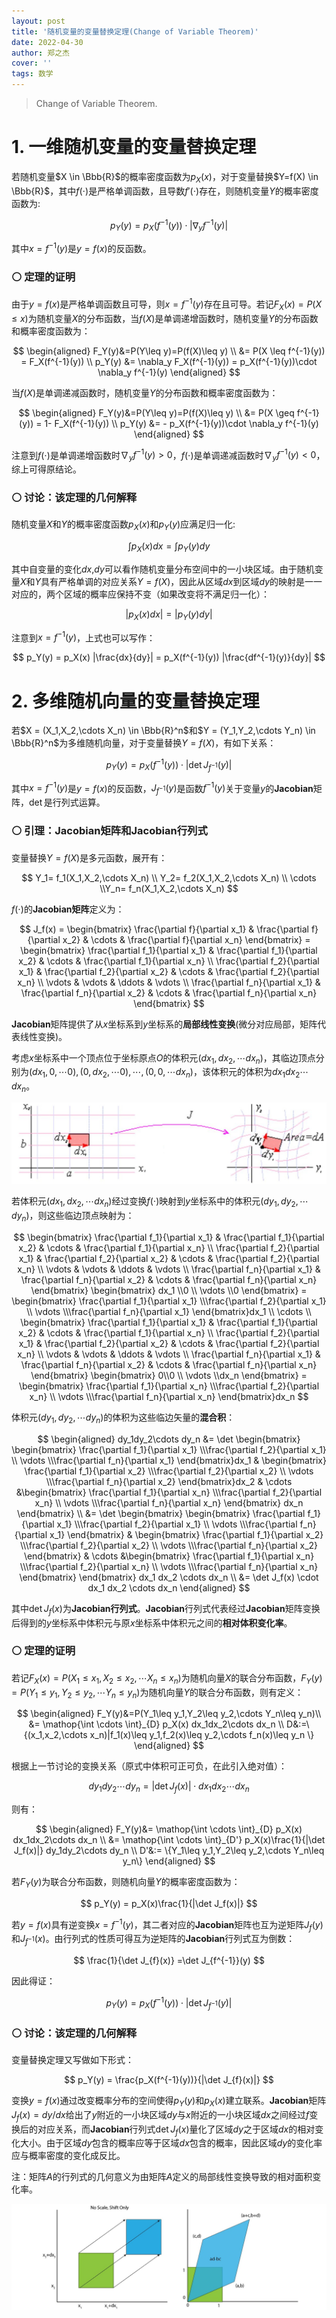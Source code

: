 ```yaml
---
layout: post
title: '随机变量的变量替换定理(Change of Variable Theorem)'
date: 2022-04-30
author: 郑之杰
cover: ''
tags: 数学
---
```


> Change of Variable Theorem.

# 1. 一维随机变量的变量替换定理
若随机变量$X \in \Bbb{R}$的概率密度函数为$p_X(x)$，对于变量替换$Y=f(X) \in \Bbb{R}$，其中$f(\cdot)$是严格单调函数，且导数$f'(\cdot)$存在，则随机变量$Y$的概率密度函数为:

$$ p_Y(y) = p_X(f^{-1}(y))\cdot |\nabla_y f^{-1}(y)| $$

其中$x=f^{-1}(y)$是$y=f(x)$的反函数。

### ⚪ 定理的证明

由于$y=f(x)$是严格单调函数且可导，则$x=f^{-1}(y)$存在且可导。若记$F_X(x)=P(X\leq x)$为随机变量$X$的分布函数，当$f(X)$是单调递增函数时，随机变量$Y$的分布函数和概率密度函数为：

$$ \begin{aligned} F_Y(y)&=P(Y\leq y)=P(f(X)\leq y) \\ &= P(X \leq f^{-1}(y)) = F_X(f^{-1}(y)) \\ p_Y(y) &= \nabla_y F_X(f^{-1}(y)) = p_X(f^{-1}(y))\cdot \nabla_y f^{-1}(y) \end{aligned} $$

当$f(X)$是单调递减函数时，随机变量$Y$的分布函数和概率密度函数为：

$$ \begin{aligned} F_Y(y)&=P(Y\leq y)=P(f(X)\leq y) \\ &= P(X \geq f^{-1}(y)) = 1- F_X(f^{-1}(y)) \\ p_Y(y) &= - p_X(f^{-1}(y))\cdot \nabla_y f^{-1}(y) \end{aligned} $$

注意到$f(\cdot)$是单调递增函数时$\nabla_y f^{-1}(y) \gt 0$，$f(\cdot)$是单调递减函数时$\nabla_y f^{-1}(y)  \lt 0$，综上可得原结论。

### ⚪ 讨论：该定理的几何解释

随机变量$X$和$Y$的概率密度函数$p_X(x)$和$p_Y(y)$应满足归一化:

$$ \int p_X(x)dx = \int p_Y(y) dy $$

其中自变量的变化$dx$,$dy$可以看作随机变量分布空间中的一小块区域。由于随机变量$X$和$Y$具有严格单调的对应关系$Y=f(X)$，因此从区域$dx$到区域$dy$的映射是一一对应的，两个区域的概率应保持不变（如果改变将不满足归一化）：

$$ |p_X(x)dx| = |p_Y(y)dy| $$

注意到$x=f^{-1}(y)$，上式也可以写作：

$$ p_Y(y) = p_X(x) |\frac{dx}{dy}| = p_X(f^{-1}(y)) |\frac{df^{-1}(y)}{dy}| $$


# 2. 多维随机向量的变量替换定理

若$X = (X_1,X_2,\cdots X_n) \in \Bbb{R}^n$和$Y = (Y_1,Y_2,\cdots Y_n) \in \Bbb{R}^n$为多维随机向量，对于变量替换$Y=f(X)$，有如下关系：

$$ p_Y(y) = p_X(f^{-1}(y))\cdot |\det J_{f^{-1}}(y)| $$

其中$x=f^{-1}(y)$是$y=f(x)$的反函数，$J_{f^{-1}}(y)$是函数$f^{-1}(y)$关于变量$y$的**Jacobian**矩阵，$\det$是行列式运算。

### ⚪ 引理：Jacobian矩阵和Jacobian行列式

变量替换$Y=f(X)$是多元函数，展开有：

$$ Y_1= f_1(X_1,X_2,\cdots X_n) \\ Y_2= f_2(X_1,X_2,\cdots X_n) \\ \cdots \\Y_n= f_n(X_1,X_2,\cdots X_n) $$

$f(\cdot)$的**Jacobian矩阵**定义为：

$$ J_f(x) = \begin{bmatrix} \frac{\partial f}{\partial x_1} & \frac{\partial f}{\partial x_2} & \cdots & \frac{\partial f}{\partial x_n} \end{bmatrix} = \begin{bmatrix} \frac{\partial f_1}{\partial x_1} & \frac{\partial f_1}{\partial x_2} & \cdots & \frac{\partial f_1}{\partial x_n} \\ \frac{\partial f_2}{\partial x_1} & \frac{\partial f_2}{\partial x_2} & \cdots & \frac{\partial f_2}{\partial x_n} \\ \vdots & \vdots &  \ddots & \vdots \\ \frac{\partial f_n}{\partial x_1} & \frac{\partial f_n}{\partial x_2} & \cdots & \frac{\partial f_n}{\partial x_n} \end{bmatrix} $$

**Jacobian**矩阵提供了从$x$坐标系到$y$坐标系的**局部线性变换**(微分对应局部，矩阵代表线性变换)。

考虑$x$坐标系中一个顶点位于坐标原点$O$的体积元$(dx_1,dx_2,\cdots dx_n)$，其临边顶点分别为$(dx_1,0,\cdots 0),(0,dx_2,\cdots 0),\cdots,(0,0,\cdots dx_n)$，该体积元的体积为$dx_1dx_2\cdots dx_n$。

![](https://github.com/0809zheng/imagebed_math_0/raw/main/6299b6a30947543129892ba1.jpg)

若体积元$(dx_1,dx_2,\cdots dx_n)$经过变换$f(\cdot)$映射到$y$坐标系中的体积元$(dy_1,dy_2,\cdots dy_n)$，则这些临边顶点映射为：

$$ \begin{bmatrix} \frac{\partial f_1}{\partial x_1} & \frac{\partial f_1}{\partial x_2} & \cdots & \frac{\partial f_1}{\partial x_n} \\ \frac{\partial f_2}{\partial x_1} & \frac{\partial f_2}{\partial x_2} & \cdots & \frac{\partial f_2}{\partial x_n} \\ \vdots & \vdots &  \ddots & \vdots \\ \frac{\partial f_n}{\partial x_1} & \frac{\partial f_n}{\partial x_2} & \cdots & \frac{\partial f_n}{\partial x_n} \end{bmatrix} \begin{bmatrix} dx_1 \\0 \\ \vdots \\0 \end{bmatrix} = \begin{bmatrix} \frac{\partial f_1}{\partial x_1} \\\frac{\partial f_2}{\partial x_1} \\ \vdots \\\frac{\partial f_n}{\partial x_1} \end{bmatrix}dx_1 \\ \cdots \\ \begin{bmatrix} \frac{\partial f_1}{\partial x_1} & \frac{\partial f_1}{\partial x_2} & \cdots & \frac{\partial f_1}{\partial x_n} \\ \frac{\partial f_2}{\partial x_1} & \frac{\partial f_2}{\partial x_2} & \cdots & \frac{\partial f_2}{\partial x_n} \\ \vdots & \vdots &  \ddots & \vdots \\ \frac{\partial f_n}{\partial x_1} & \frac{\partial f_n}{\partial x_2} & \cdots & \frac{\partial f_n}{\partial x_n} \end{bmatrix} \begin{bmatrix} 0\\0 \\ \vdots \\dx_n \end{bmatrix} = \begin{bmatrix} \frac{\partial f_1}{\partial x_n} \\\frac{\partial f_2}{\partial x_n} \\ \vdots \\\frac{\partial f_n}{\partial x_n} \end{bmatrix}dx_n $$

体积元$(dy_1,dy_2,\cdots dy_n)$的体积为这些临边矢量的**混合积**：

$$ \begin{aligned} dy_1dy_2\cdots dy_n &=  \det \begin{bmatrix} \begin{bmatrix} \frac{\partial f_1}{\partial x_1} \\\frac{\partial f_2}{\partial x_1} \\ \vdots \\\frac{\partial f_n}{\partial x_1} \end{bmatrix}dx_1 & \begin{bmatrix} \frac{\partial f_1}{\partial x_2} \\\frac{\partial f_2}{\partial x_2} \\ \vdots \\\frac{\partial f_n}{\partial x_2} \end{bmatrix}dx_2 & \cdots &\begin{bmatrix} \frac{\partial f_1}{\partial x_n} \\\frac{\partial f_2}{\partial x_n} \\ \vdots \\\frac{\partial f_n}{\partial x_n} \end{bmatrix} dx_n \end{bmatrix} \\ &= \det \begin{bmatrix} \begin{bmatrix} \frac{\partial f_1}{\partial x_1} \\\frac{\partial f_2}{\partial x_1} \\ \vdots \\\frac{\partial f_n}{\partial x_1} \end{bmatrix} & \begin{bmatrix} \frac{\partial f_1}{\partial x_2} \\\frac{\partial f_2}{\partial x_2} \\ \vdots \\\frac{\partial f_n}{\partial x_2} \end{bmatrix} & \cdots &\begin{bmatrix} \frac{\partial f_1}{\partial x_n} \\\frac{\partial f_2}{\partial x_n} \\ \vdots \\\frac{\partial f_n}{\partial x_n} \end{bmatrix}  \end{bmatrix} dx_1 dx_2 \cdots dx_n \\ &= \det J_f(x) \cdot dx_1 dx_2 \cdots dx_n \end{aligned}   $$

其中$\det J_f(x)$为**Jacobian行列式**。**Jacobian**行列式代表经过**Jacobian**矩阵变换后得到的$y$坐标系中体积元与原$x$坐标系中体积元之间的**相对体积变化率**。

### ⚪ 定理的证明

若记$F_X(x)=P(X_1\leq x_1,X_2\leq x_2,\cdots X_n\leq x_n)$为随机向量$X$的联合分布函数，$F_Y(y)=P(Y_1\leq y_1,Y_2\leq y_2,\cdots Y_n\leq y_n)$为随机向量$Y$的联合分布函数，则有定义：

$$ \begin{aligned} F_Y(y)&=P(Y_1\leq y_1,Y_2\leq y_2,\cdots Y_n\leq y_n)\\ &= \mathop{\int \cdots \int}_{D} p_X(x) dx_1dx_2\cdots dx_n \\ D&:=\{(x_1,x_2,\cdots x_n)|f_1(x)\leq y_1,f_2(x)\leq y_2,\cdots f_n(x)\leq y_n \} \end{aligned} $$

根据上一节讨论的变换关系（原式中体积可正可负，在此引入绝对值）：

$$  dy_1dy_2\cdots dy_n   = |\det J_f(x)| \cdot dx_1 dx_2 \cdots dx_n   $$

则有：

$$ \begin{aligned} F_Y(y)&= \mathop{\int \cdots \int}_{D} p_X(x) dx_1dx_2\cdots dx_n \\ &= \mathop{\int \cdots \int}_{D'} p_X(x)\frac{1}{|\det J_f(x)|} dy_1dy_2\cdots dy_n \\ D'&:= \{Y_1\leq y_1,Y_2\leq y_2,\cdots Y_n\leq y_n\} \end{aligned} $$

若$F_Y(y)$为联合分布函数，则随机向量$Y$的概率密度函数为：

$$ p_Y(y) = p_X(x)\frac{1}{|\det J_f(x)|} $$

若$y=f(x)$具有逆变换$x=f^{-1}(y)$，其二者对应的**Jacobian**矩阵也互为逆矩阵$J_{f}(y)$和$J_{f^{-1}}(x)$。由行列式的性质可得互为逆矩阵的**Jacobian**行列式互为倒数：

$$ \frac{1}{\det J_{f}(x)} =\det J_{f^{-1}}(y)  $$

因此得证：

$$ p_Y(y) = p_X(f^{-1}(y)) \cdot |\det J_{f^{-1}}(y)| $$

### ⚪ 讨论：该定理的几何解释

变量替换定理又写做如下形式：

$$ p_Y(y) = \frac{p_X(f^{-1}(y))}{|\det J_{f}(x)|}  $$

变换$y=f(x)$通过改变概率分布的空间使得$p_Y(y)$和$p_X(x)$建立联系。**Jacobian**矩阵$J_{f}(x)=dy/dx$给出了$y$附近的一小块区域$dy$与$x$附近的一小块区域$dx$之间经过$f$变换后的对应关系，而**Jacobian**行列式$\det J_{f}(x)$量化了区域$dy$之于区域$dx$的相对变化大小。由于区域$dy$包含的概率应等于区域$dx$包含的概率，因此区域$dy$的变化率应与概率密度的变化成反比。

注：矩阵$A$的行列式的几何意义为由矩阵$A$定义的局部线性变换导致的相对面积变化率。

![](https://github.com/0809zheng/imagebed_math_0/raw/main/629899cf09475431294cd5ce.jpg)
